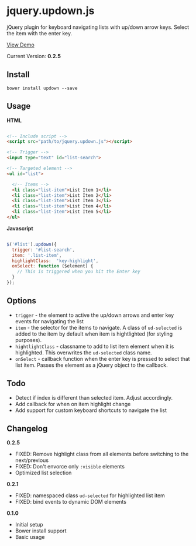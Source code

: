 jquery.updown.js
================

jQuery plugin for keyboard navigating lists with up/down arrow keys. Select the item with the enter key.

[View Demo](http://codepen.io/scottcorgan/pen/mzdhA)

Current Version: **0.2.5**

## Install

```
bower install updown --save
```

## Usage

**HTML**

```HTML

<!-- Include script -->
<script src="path/to/jquery.updown.js"></script>

<!-- Trigger -->
<input type="text" id="list-search">

<!-- Targeted element -->
<ul id="list">

  <!-- Items -->
  <li class="list-item">List Item 1</li>
  <li class="list-item">List Item 2</li>
  <li class="list-item">List Item 3</li>
  <li class="list-item">List Item 4</li>
  <li class="list-item">List Item 5</li>
</ul>

```

**Javascript**

```javascript

$('#list').updown({
  trigger: '#list-search',
  item: '.list-item',
  highlightClass:  'key-highlight',
  onSelect: function ($element) {
    // This is triggered when you hit the Enter key
  }
});

```

## Options

* ` trigger ` - the element to active the up/down arrows and enter key events for navigating the list
* ` item ` - the selector for the items to navigate. A class of ` ud-selected ` is added to the item by default when item is hightlighted (for styling purposes).
* ` hightlightClass ` - classname to add to list item element when it is highlighted. This overwrites the ` ud-selected ` class name.
* ` onSelect ` - callback function when the enter key is pressed to select that list item. Passes the element as a jQuery object to the callback.

## Todo

* Detect if index is different than selected item. Adjust accordingly.
* Add callback for when on item highlight change
* Add support for custom keyboard shortcuts to navigate the list

## Changelog

**0.2.5**
* FIXED: Remove highlight class from all elements before switching to the next/previous
* FIXED: Don't envorce only ` :visible ` elements
* Optimized list selection

**0.2.1**
* FIXED: namespaced class ` ud-selected ` for highlighted list item
* FIXED: bind events to dynamic DOM elements

**0.1.0**
* Initial setup
* Bower install support
* Basic usage
